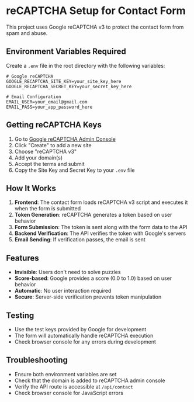 # reCAPTCHA Setup for Contact Form

This project uses Google reCAPTCHA v3 to protect the contact form from spam and abuse.

## Environment Variables Required

Create a `.env` file in the root directory with the following variables:

```env
# Google reCAPTCHA
GOOGLE_RECAPTCHA_SITE_KEY=your_site_key_here
GOOGLE_RECAPTCHA_SECRET_KEY=your_secret_key_here

# Email Configuration
EMAIL_USER=your_email@gmail.com
EMAIL_PASS=your_app_password_here
```

## Getting reCAPTCHA Keys

1. Go to [Google reCAPTCHA Admin Console](https://www.google.com/recaptcha/admin)
2. Click "Create" to add a new site
3. Choose "reCAPTCHA v3"
4. Add your domain(s)
5. Accept the terms and submit
6. Copy the Site Key and Secret Key to your `.env` file

## How It Works

1. **Frontend**: The contact form loads reCAPTCHA v3 script and executes it when the form is submitted
2. **Token Generation**: reCAPTCHA generates a token based on user behavior
3. **Form Submission**: The token is sent along with the form data to the API
4. **Backend Verification**: The API verifies the token with Google's servers
5. **Email Sending**: If verification passes, the email is sent

## Features

- **Invisible**: Users don't need to solve puzzles
- **Score-based**: Google provides a score (0.0 to 1.0) based on user behavior
- **Automatic**: No user interaction required
- **Secure**: Server-side verification prevents token manipulation

## Testing

- Use the test keys provided by Google for development
- The form will automatically handle reCAPTCHA execution
- Check browser console for any errors during development

## Troubleshooting

- Ensure both environment variables are set
- Check that the domain is added to reCAPTCHA admin console
- Verify the API route is accessible at `/api/contact`
- Check browser console for JavaScript errors
